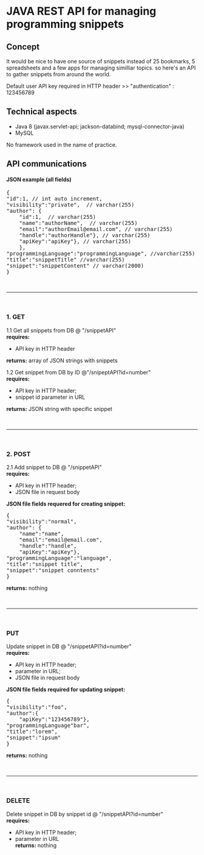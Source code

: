 # JAVA REST API for managing programming snippets

## Concept 

It would be nice to have one source of snippets instead of 25 bookmarks, 5 spreadsheets and a few apps for managing similliar topics. so here's an API to gather snippets from around the world.

Default user API key required in HTTP header >> "authentication" : 123456789

## Technical aspects

- Java 8 (javax.servlet-api; jackson-databind; mysql-connector-java)
- MySQL

No framework used in the name of practice.


## API communications

#### JSON example (all fields) 

<pre>{  
"id":1, // int auto increment,  
"visibility":"private",  // varchar(255)
"author": {  
    "id":1,  // varchar(255)
    "name":"authorName",  // varchar(255)
    "email":"authorEmail@email.com", // varchar(255)
    "handle":"authorHandle"}, // varchar(255)
    "apiKey":"apiKey"}, // varchar(255)
    },  
"programmingLanguage":"programmingLanguage", //varchar(255)
"title":"snippetTitle" //varchar(255)  
"snippet":"snippetContent" // varchar(2000) 
}</pre>

<br><hr><br>

### 1. GET

1.1 Get all snippets from DB @ "/snippetAPI"  
**requires:** 
* API key in HTTP header  

**returns:** array of JSON strings with snippets  

1.2 Get snippet from DB by ID @"/snipeptAPI?id=number"  
**requires:** 
* API key in HTTP header; 
* snippet id parameter in URL  

**returns:** JSON string with specific snippet  

<br><hr><br>

### 2. POST

2.1 Add snippet to DB @ "/snippetAPI"  
**requires:** 
* API key in HTTP header; 
* JSON file in request body  

**JSON file fields requered for creating snippet:**  
<pre>
{
"visibility":"normal",
"author": {
    "name":"name",
    "email":"email@email.com",
    "handle":"handle",
    "apiKey":"apiKey"},
"programmingLanguage":"language",
"title":"snippet title",
"snippet":"snippet conntents"
}</pre> 
**returns:** nothing  

<br><hr><br>

### PUT

Update snippet in DB @ "/snippetAPI?id=number"  
**requires:** 
* API key in HTTP header; 
* parameter in URL; 
* JSON file in request body  

**JSON file fields required for updating snippet:**  
<pre>
{
"visibility":"foo",
"author":{
    "apiKey":"123456789"},
"programmingLanguage"bar",
"title":"lorem",
"snippet":"ipsum"
}</pre>

**returns:** nothing

<br><hr><br>

### DELETE

Delete snippet in DB by snippet id @ "/snippetAPI?id=number"  
**requires:** 
* API key in HTTP header; 
* parameter in URL  
**returns:** nothing

